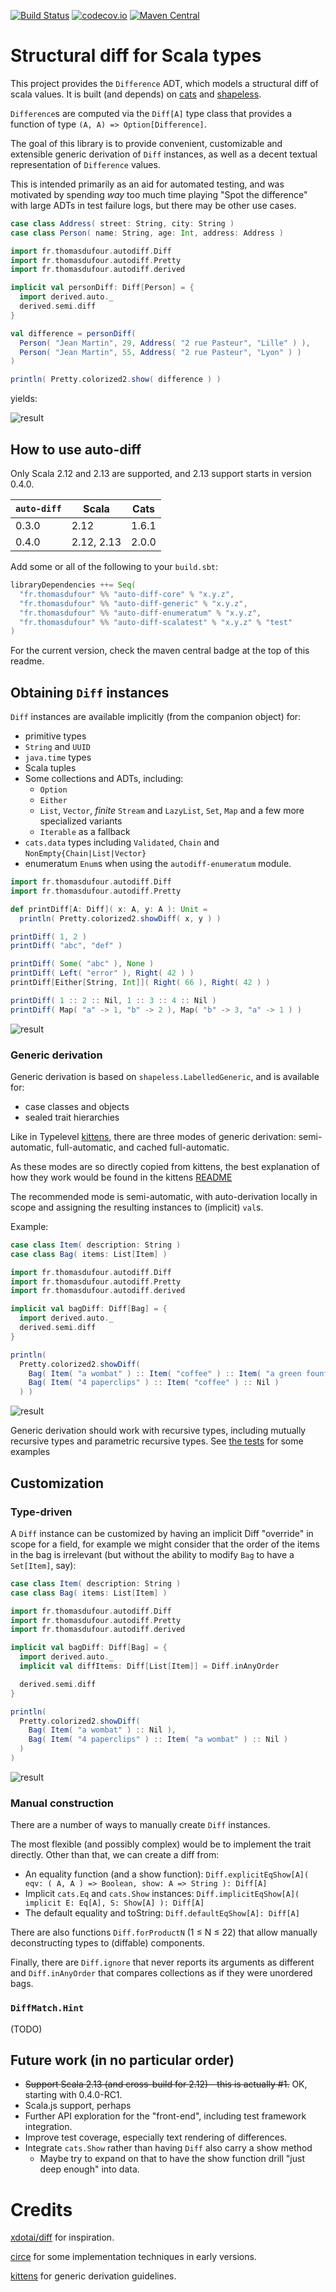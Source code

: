 [![Build Status](https://travis-ci.org/chwthewke/auto-diff.svg?branch=master)](https://travis-ci.org/chwthewke/auto-diff)
[![codecov.io](https://codecov.io/gh/chwthewke/auto-diff/branch/master/graphs/badge.svg)](http://codecov.io/github/chwthewke/auto-diff?branch=master)
[![Maven Central](https://maven-badges.herokuapp.com/maven-central/fr.thomasdufour/auto-diff-core_2.12/badge.svg)](https://maven-badges.herokuapp.com/maven-central/fr.thomasdufour/auto-diff-core_2.12)

# Structural diff for Scala types

This project provides the `Difference` ADT, which models a structural diff of
scala values. It is built (and depends) on
[cats](https://github.com/typelevel/cats) and
[shapeless](https://github.com/milessabin/shapeless).

`Difference`s are computed via the `Diff[A]` type class that provides a function
of type `(A, A) => Option[Difference]`.
 
The goal of this library is to provide convenient, customizable and extensible generic
derivation of `Diff` instances, as well as a decent textual representation
of `Difference` values.

This is intended primarily as an aid for automated testing, and was motivated 
by spending *way* too much time playing "Spot the difference" with large ADTs
in test failure logs, but there may be other use cases.

```scala
case class Address( street: String, city: String )
case class Person( name: String, age: Int, address: Address )

import fr.thomasdufour.autodiff.Diff
import fr.thomasdufour.autodiff.Pretty
import fr.thomasdufour.autodiff.derived

implicit val personDiff: Diff[Person] = {
  import derived.auto._
  derived.semi.diff
}

val difference = personDiff(
  Person( "Jean Martin", 29, Address( "2 rue Pasteur", "Lille" ) ),
  Person( "Jean Martin", 55, Address( "2 rue Pasteur", "Lyon" ) )
)

println( Pretty.colorized2.show( difference ) )
```

yields:

![result](doc/header.png)

## How to use auto-diff

Only Scala 2.12 and 2.13 are supported, and 2.13 support starts in version 0.4.0.

| **`auto-diff`** | **Scala**  | **Cats** |
| --------------- | ---------- | -------- |
| 0.3.0           | 2.12       | 1.6.1    |
| 0.4.0           | 2.12, 2.13 | 2.0.0    |


Add some or all of the following to your `build.sbt`:

```scala
libraryDependencies ++= Seq(
  "fr.thomasdufour" %% "auto-diff-core" % "x.y.z",
  "fr.thomasdufour" %% "auto-diff-generic" % "x.y.z",
  "fr.thomasdufour" %% "auto-diff-enumeratum" % "x.y.z",
  "fr.thomasdufour" %% "auto-diff-scalatest" % "x.y.z" % "test"
)
```

For the current version, check the maven central badge at the top of this readme.

## Obtaining `Diff` instances

`Diff` instances are available implicitly (from the companion object) for:
- primitive types
- `String` and `UUID`
- `java.time` types
- Scala tuples
- Some collections and ADTs, including:
  - `Option`
  - `Either`
  - `List`, `Vector`, *finite* `Stream` and `LazyList`, `Set`, `Map` and a few more specialized variants
  - `Iterable` as a fallback
- `cats.data` types including `Validated`, `Chain` and `NonEmpty{Chain|List|Vector}`
- enumeratum `Enum`s when using the `autodiff-enumeratum` module.

```scala
import fr.thomasdufour.autodiff.Diff
import fr.thomasdufour.autodiff.Pretty

def printDiff[A: Diff]( x: A, y: A ): Unit =
  println( Pretty.colorized2.showDiff( x, y ) )

printDiff( 1, 2 )
printDiff( "abc", "def" )

printDiff( Some( "abc" ), None )
printDiff( Left( "error" ), Right( 42 ) )
printDiff[Either[String, Int]]( Right( 66 ), Right( 42 ) )

printDiff( 1 :: 2 :: Nil, 1 :: 3 :: 4 :: Nil )
printDiff( Map( "a" -> 1, "b" -> 2 ), Map( "b" -> 3, "a" -> 1 ) )
```

![result](doc/standard.png)

### Generic derivation

Generic derivation is based on `shapeless.LabelledGeneric`, and is available for:
- case classes and objects
- sealed trait hierarchies

Like in Typelevel [kittens](https://github.com/typelevel/kittens), there are three modes
of generic derivation: semi-automatic, full-automatic, and cached full-automatic.

As these modes are so directly copied from kittens, the best explanation of how they work
would be found in the kittens [README](https://github.com/typelevel/kittens#three-modes-of-derivation)

The recommended mode is semi-automatic, with auto-derivation locally in scope and assigning the
resulting instances to (implicit) `val`s.

Example:

```scala
case class Item( description: String )
case class Bag( items: List[Item] )

import fr.thomasdufour.autodiff.Diff
import fr.thomasdufour.autodiff.Pretty
import fr.thomasdufour.autodiff.derived

implicit val bagDiff: Diff[Bag] = {
  import derived.auto._
  derived.semi.diff
}

println(
  Pretty.colorized2.showDiff(
    Bag( Item( "a wombat" ) :: Item( "coffee" ) :: Item( "a green fountain pen" ) :: Nil ),
    Bag( Item( "4 paperclips" ) :: Item( "coffee" ) :: Nil )
  ) )
```

![result](doc/simplederivation.png)

Generic derivation should work with recursive types, including mutually recursive types
and parametric recursive types. See
[the tests](doc/auto-diff-tests/src/test/scala/fr/thomasdufour/autodiff/derived)
for some examples 

## Customization

### Type-driven

A `Diff` instance can be customized by having an implicit Diff "override" in scope for a field,
for example we might consider that the order of the items in the bag is irrelevant (but without
the ability to modify `Bag` to have a `Set[Item]`, say):

```scala
case class Item( description: String )
case class Bag( items: List[Item] )

import fr.thomasdufour.autodiff.Diff
import fr.thomasdufour.autodiff.Pretty
import fr.thomasdufour.autodiff.derived

implicit val bagDiff: Diff[Bag] = {
  import derived.auto._
  implicit val diffItems: Diff[List[Item]] = Diff.inAnyOrder

  derived.semi.diff
}

println(
  Pretty.colorized2.showDiff(
    Bag( Item( "a wombat" ) :: Nil ),
    Bag( Item( "4 paperclips" ) :: Item( "a wombat" ) :: Nil )
  )
)
``` 

![result](doc/typedrivencustomderivation.png)

### Manual construction

There are a number of ways to manually create `Diff` instances.

The most flexible (and possibly complex) would be to implement the trait directly. Other than that,
we can create a diff from:
  - An equality function (and a show function): `Diff.explicitEqShow[A]( eqv: ( A, A ) => Boolean, show: A => String ): Diff[A]`
  - Implicit `cats.Eq` and `cats.Show` instances: `Diff.implicitEqShow[A]( implicit E: Eq[A], S: Show[A] ): Diff[A]`
  - The default equality and toString: `Diff.defaultEqShow[A]: Diff[A]`

There are also functions `Diff.forProductN` (1 &leq; N &leq; 22) that allow manually deconstructing
types to (diffable) components.

Finally, there are `Diff.ignore` that never reports its arguments as different and `Diff.inAnyOrder`
that compares collections as if they were unordered bags.

### `DiffMatch.Hint`

(TODO)

## Future work (in no particular order)

- ~~Support Scala 2.13 (and cross-build for 2.12) - this is actually #1.~~ OK, starting with 0.4.0-RC1.
- Scala.js support, perhaps
- Further API exploration for the "front-end", including test framework integration.
- Improve test coverage, especially text rendering of differences.
- Integrate `cats.Show` rather than having `Diff` also carry a show method
  - Maybe try to expand on that to have the show function drill "just deep enough" into data.

# Credits

[xdotai/diff](https://github.com/xdotai/diff) for inspiration.

[circe](https://github.com/circe/circe) for some implementation techniques in early versions.

[kittens](https://github.com/typelevel/kittens) for generic derivation guidelines.
